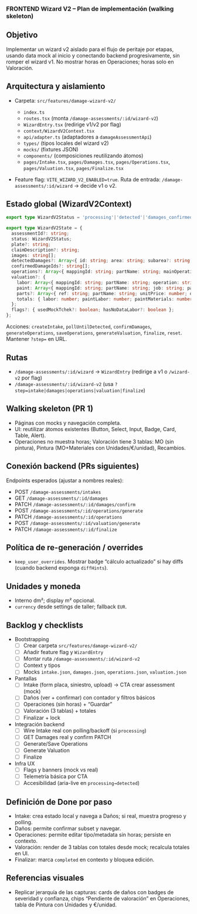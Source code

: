 ### FRONTEND Wizard V2 – Plan de implementación (walking skeleton)

## Objetivo
Implementar un wizard v2 aislado para el flujo de peritaje por etapas, usando data mock al inicio y conectando backend progresivamente, sin romper el wizard v1. No mostrar horas en Operaciones; horas solo en Valoración.

## Arquitectura y aislamiento
- Carpeta: `src/features/damage-wizard-v2/`
  - `index.ts`
  - `routes.tsx` (monta `/damage-assessments/:id/wizard-v2`)
  - `WizardEntry.tsx` (redirige v1/v2 por flag)
  - `context/WizardV2Context.tsx`
  - `api/adapter.ts` (adaptadores a `damageAssessmentApi`)
  - `types/` (tipos locales del wizard v2)
  - `mocks/` (fixtures JSON)
  - `components/` (composiciones reutilizando átomos)
  - `pages/Intake.tsx`, `pages/Damages.tsx`, `pages/Operations.tsx`, `pages/Valuation.tsx`, `pages/Finalize.tsx`

- Feature flag: `VITE_WIZARD_V2_ENABLED=true`. Ruta de entrada: `/damage-assessments/:id/wizard` → decide v1 o v2.

## Estado global (WizardV2Context)
```ts
export type WizardV2Status = 'processing'|'detected'|'damages_confirmed'|'operations_defined'|'valuated'|'completed'|'error';

export type WizardV2State = {
  assessmentId?: string;
  status: WizardV2Status;
  plate?: string;
  claimDescription?: string;
  images: string[];
  detectedDamages?: Array<{ id: string; area: string; subarea?: string; type: 'scratch'|'dent'|'crack'|string; severity: 'SEV1'|'SEV2'|'SEV3'|string; notes?: string }>;
  confirmedDamageIds?: string[];
  operations?: Array<{ mappingId: string; partName: string; mainOperation?: { operation: 'REPAIR'|'REPLACE'|'PAINT'|'POLISH'|string; description?: string; code?: string; complexity?: 'SIMPLE'|'MODERATE'|'COMPLEX' }; subOperations?: Array<{ operation: string; description?: string; code?: string; complexity?: 'SIMPLE'|'MODERATE'|'COMPLEX' }>; paint?: { apply?: boolean; paintType?: 'MONOCOAT'|'BICOAT'|'TRICOAT'; finishType?: 'NEW_PART'|'REPAIRED_PART' } }>;
  valuation?: {
    labor: Array<{ mappingId: string; partName: string; operation: string; hours: number; rate: number; total: number; source: 'autodata'|'segment_lookup'|'calc'|'user_override'|'no_data' }>;
    paint: Array<{ mappingId: string; partName: string; job: string; paintHours: number; paintLaborTotal: number; units?: number; unitPrice?: number; materialsTotal: number; total: number }>;
    parts?: Array<{ ref: string; partName: string; unitPrice: number; qty: number; total: number }>;
    totals: { labor: number; paintLabor: number; paintMaterials: number; parts: number; grandTotal: number; currency: string };
  };
  flags?: { usedMockTchek?: boolean; hasNoDataLabor?: boolean };
};
```

Acciones: `createIntake`, `pollUntilDetected`, `confirmDamages`, `generateOperations`, `saveOperations`, `generateValuation`, `finalize`, `reset`. Mantener `?step=` en URL.

## Rutas
- `/damage-assessments/:id/wizard` → `WizardEntry` (redirige a v1 o `/wizard-v2` por flag)
- `/damage-assessments/:id/wizard-v2` (usa `?step=intake|damages|operations|valuation|finalize`)

## Walking skeleton (PR 1)
- Páginas con mocks y navegación completa.
- UI: reutilizar átomos existentes (Button, Select, Input, Badge, Card, Table, Alert).
- Operaciones no muestra horas; Valoración tiene 3 tablas: MO (sin pintura), Pintura (MO+Materiales con Unidades/€/unidad), Recambios.

## Conexión backend (PRs siguientes)
Endpoints esperados (ajustar a nombres reales):
- POST `/damage-assessments/intakes`
- GET `/damage-assessments/:id/damages`
- PATCH `/damage-assessments/:id/damages/confirm`
- POST `/damage-assessments/:id/operations/generate`
- PATCH `/damage-assessments/:id/operations`
- POST `/damage-assessments/:id/valuation/generate`
- PATCH `/damage-assessments/:id/finalize`

## Política de re-generación / overrides
- `keep_user_overrides`. Mostrar badge “cálculo actualizado” si hay diffs (cuando backend exponga `diffHints`).

## Unidades y moneda
- Interno dm²; display m² opcional.
- `currency` desde settings de taller; fallback `EUR`.

## Backlog y checklists

- Bootstrapping
  - [ ] Crear carpeta `src/features/damage-wizard-v2/`
  - [ ] Añadir feature flag y `WizardEntry`
  - [ ] Montar ruta `/damage-assessments/:id/wizard-v2`
  - [ ] Context y tipos
  - [ ] Mocks `intake.json`, `damages.json`, `operations.json`, `valuation.json`

- Pantallas
  - [ ] Intake (form placa, siniestro, upload) → CTA crear assessment (mock)
  - [ ] Daños (ver + confirmar) con contador y filtros básicos
  - [ ] Operaciones (sin horas) + “Guardar”
  - [ ] Valoración (3 tablas) + totales
  - [ ] Finalizar + lock

- Integración backend
  - [ ] Wire Intake real con polling/backoff (si `processing`)
  - [ ] GET Damages real y confirm PATCH
  - [ ] Generate/Save Operations
  - [ ] Generate Valuation
  - [ ] Finalize

- Infra UX
  - [ ] Flags y banners (mock vs real)
  - [ ] Telemetría básica por CTA
  - [ ] Accesibilidad (aria-live en `processing→detected`)

## Definición de Done por paso
- Intake: crea estado local y navega a Daños; si real, muestra progreso y polling.
- Daños: permite confirmar subset y navegar.
- Operaciones: permite editar tipo/metadata sin horas; persiste en contexto.
- Valoración: render de 3 tablas con totales desde mock; recalcula totales en UI.
- Finalizar: marca `completed` en contexto y bloquea edición.

## Referencias visuales
- Replicar jerarquía de las capturas: cards de daños con badges de severidad y confianza, chips “Pendiente de valoración” en Operaciones, tabla de Pintura con Unidades y €/unidad.


